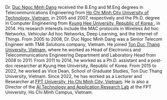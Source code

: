 Dr. <a href="https://dnmduc.github.io/">Duc Ngoc Minh Dang</a> received the B.Eng and M.Eng degrees in Telecommunications Engineering from [Ho Chi Minh City University of Technology, Vietnam](https://hcmut.edu.vn/), in 2005 and 2007, respectively and the Ph.D. degree in Computer Engineering from <a href='https://khu.ac.kr'> Kyung Hee University, Republic of Korea </a>, in 2014. His research interests include the MAC protocols in Wireless Ad hoc Networks, Vehicular Ad hoc Networks, Deep Learning, and the Internet of Things. From 2005 to 2008, Dr. Duc Ngoc Minh Dang was a Senior Telecom Engineer with TMA Solutions company, Vietnam. He joined [Ton Duc Thang University, Vietnam](https://tdtu.edu.vn/), where he worked as Head of Electronics and Telecommunications Engineering Department and Laboratory Head from 2008 to 2011. From 2011 to 2014, he worked as a Ph.D. assistant and a post-doc researcher at Kyung Hee University, Republic of Korea. From 2015 to 2022, he worked as Vice Dean, School of Graduate Studies, Ton Duc Thang University, Vietnam. Since 2022, he has worked as a Lecturer and Researcher at <a href="https://hcmuni.fpt.edu.vn/en-US/home">FPT University, Ho Chi Minh City, Vietnam</a>. He is also a Director of the <a href="https://aita-lab.github.io">AI Technology and Application Research Lab</a> at the FPT University, Ho Chi Minh Campus, Vietnam.